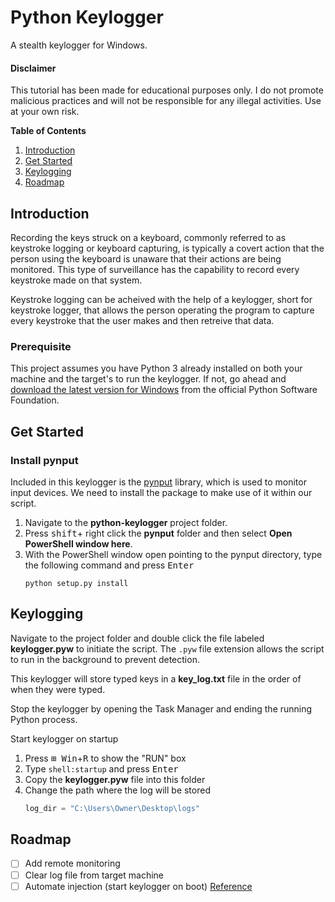 # Python Keylogger
A stealth keylogger for Windows.

#### Disclaimer
This tutorial has been made for educational purposes only. I do not promote malicious practices and will not be responsible for any illegal activities. Use at your own risk.

**Table of Contents**
1. [Introduction](#introduction) 
2. [Get Started](#get-started)
3. [Keylogging](#keylogging)
4. [Roadmap](#roadmap)

## Introduction
Recording the keys struck on a keyboard, commonly referred to as keystroke logging or keyboard capturing, is typically a covert action that the person using the keyboard is unaware that their actions are being monitored. This type of surveillance has the capability to record every keystroke made on that system.

Keystroke logging can be acheived with the help of a keylogger, short for keystroke logger, that allows the person operating the program to capture every keystroke that the user makes and then retreive that data.

### Prerequisite
This project assumes you have Python 3 already installed on both your machine and the target's to run the keylogger. If not, go ahead and [download the latest version for Windows](https://www.python.org/downloads/windows/) from the official Python Software Foundation.

## Get Started

### Install pynput
Included in this keylogger is the [pynput](https://github.com/moses-palmer/pynput) library, which is used to monitor input devices. We need to install the package to make use of it within our script.

1. Navigate to the **python-keylogger** project folder.
2. Press <kbd>shift</kbd>+ right click the **pynput** folder and then select **Open PowerShell window here**.
3. With the PowerShell window open pointing to the pynput directory, type the following command and press <kbd>Enter</kbd>
    ```shell
    python setup.py install
    ```

## Keylogging
Navigate to the project folder and double click the file labeled **keylogger.pyw** to initiate the script. The `.pyw` file extension allows the script to run in the background to prevent detection.

This keylogger will store typed keys in a **key_log.txt** file in the order of when they were typed.

Stop the keylogger by opening the Task Manager and ending the running Python process.

Start keylogger on startup
1. Press <kbd>⊞ Win</kbd>+<kbd>R</kbd> to show the "RUN" box
2. Type `shell:startup` and press <kbd>Enter</kbd>
3. Copy the **keylogger.pyw** file into this folder
4. Change the path where the log will be stored
    ```python
    log_dir = "C:\Users\Owner\Desktop\logs"
    ```
    
## Roadmap
- [ ] Add remote monitoring
- [ ] Clear log file from target machine
- [ ] Automate injection (start keylogger on boot) [Reference](https://www.youtube.com/watch?v=x8GbWt56TlY)
